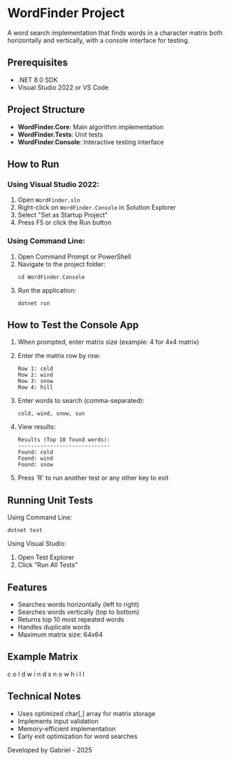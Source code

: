 # WordFinder Project

A word search implementation that finds words in a character matrix both horizontally and vertically, with a console interface for testing.

## Prerequisites
- .NET 8.0 SDK
- Visual Studio 2022 or VS Code

## Project Structure
- **WordFinder.Core**: Main algorithm implementation
- **WordFinder.Tests**: Unit tests
- **WordFinder.Console**: Interactive testing interface

## How to Run

### Using Visual Studio 2022:
1. Open `WordFinder.sln`
2. Right-click on `WordFinder.Console` in Solution Explorer
3. Select "Set as Startup Project"
4. Press F5 or click the Run button

### Using Command Line:
1. Open Command Prompt or PowerShell
2. Navigate to the project folder:
   ```
   cd WordFinder.Console
   ```
3. Run the application:
   ```
   dotnet run
   ```

## How to Test the Console App

1. When prompted, enter matrix size (example: 4 for 4x4 matrix)

2. Enter the matrix row by row:
   ```
   Row 1: cold
   Row 2: wind
   Row 3: snow
   Row 4: hill
   ```

3. Enter words to search (comma-separated):
   ```
   cold, wind, snow, sun
   ```

4. View results:
   ```
   Results (Top 10 found words):
   -----------------------------
   Found: cold
   Found: wind
   Found: snow
   ```

5. Press 'R' to run another test or any other key to exit

## Running Unit Tests

Using Command Line:

```
dotnet test
```

Using Visual Studio:
1. Open Test Explorer
2. Click "Run All Tests"

## Features
- Searches words horizontally (left to right)
- Searches words vertically (top to bottom)
- Returns top 10 most repeated words
- Handles duplicate words
- Maximum matrix size: 64x64

## Example Matrix

c o l d
w i n d
s n o w
h i l l


## Technical Notes
- Uses optimized char[,] array for matrix storage
- Implements input validation
- Memory-efficient implementation
- Early exit optimization for word searches

Developed by Gabriel - 2025
